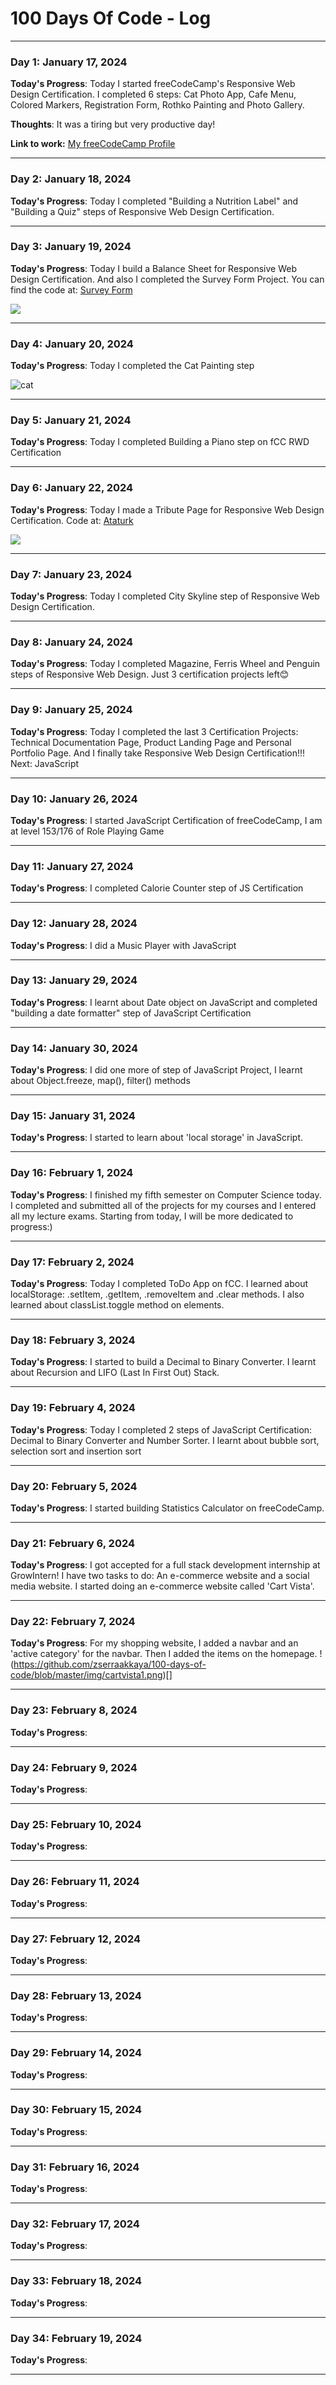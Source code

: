 # 100 Days Of Code - Log

---

### Day 1: January 17, 2024

**Today's Progress**: Today I started freeCodeCamp's Responsive Web Design Certification. I completed 6 steps: Cat Photo App, Cafe Menu, Colored Markers, Registration Form, Rothko Painting and Photo Gallery.

**Thoughts**: It was a tiring but very productive day!

**Link to work:** [My freeCodeCamp Profile](https://www.freecodecamp.org/zeynepakkaya2)

---

### Day 2: January 18, 2024

**Today's Progress**: Today I completed "Building a Nutrition Label" and "Building a Quiz" steps of Responsive Web Design Certification.

---

### Day 3: January 19, 2024

**Today's Progress**: Today I build a Balance Sheet for Responsive Web Design Certification. And also I completed the Survey Form Project. You can find the code at:
[Survey Form](https://github.com/zserraakkaya/freeCodeCamp-ResponsiveWebDesignCertification/blob/main/README.md)

![](https://github.com/zserraakkaya/freeCodeCamp-ResponsiveWebDesignCertification/blob/main/SurveyForm/Screenshot%202024-01-19%20at%2020.33.37.png)

---

### Day 4: January 20, 2024

**Today's Progress**: Today I completed the Cat Painting step

![cat](https://github.com/zserraakkaya/freeCodeCamp-ResponsiveWebDesignCertification/blob/main/img/cat.png)

---

### Day 5: January 21, 2024

**Today's Progress**: Today I completed Building a Piano step on fCC RWD Certification

---

### Day 6: January 22, 2024

**Today's Progress**: Today I made a Tribute Page for Responsive Web Design Certification. Code at: [Ataturk](https://github.com/zserraakkaya/freeCodeCamp-ResponsiveWebDesignCertification/blob/main/README.md)

![](https://github.com/zserraakkaya/freeCodeCamp-ResponsiveWebDesignCertification/blob/main/Ataturk/ss.png)

---

### Day 7: January 23, 2024

**Today's Progress**: Today I completed City Skyline step of Responsive Web Design Certification.

---

### Day 8: January 24, 2024

**Today's Progress**: Today I completed Magazine, Ferris Wheel and Penguin steps of Responsive Web Design. Just 3 certification projects left😊

---

### Day 9: January 25, 2024

**Today's Progress**: Today I completed the last 3 Certification Projects: Technical Documentation Page, Product Landing Page and Personal Portfolio Page. And I finally take Responsive Web Design Certification!!! Next: JavaScript

---

### Day 10: January 26, 2024

**Today's Progress**: I started JavaScript Certification of freeCodeCamp, I am at level 153/176 of Role Playing Game

---

### Day 11: January 27, 2024

**Today's Progress**: I completed Calorie Counter step of JS Certification

---

### Day 12: January 28, 2024

**Today's Progress**: I did a Music Player with JavaScript

---

### Day 13: January 29, 2024

**Today's Progress**: I learnt about Date object on JavaScript and completed "building a date formatter" step of JavaScript Certification

---

### Day 14: January 30, 2024

**Today's Progress**: I did one more of step of JavaScript Project, I learnt about Object.freeze, map(), filter() methods

---

### Day 15: January 31, 2024

**Today's Progress**: I started to learn about 'local storage' in JavaScript.

---

### Day 16: February 1, 2024

**Today's Progress**: I finished my fifth semester on Computer Science today. I completed and submitted all of the projects for my courses and I entered all my lecture exams. Starting from today, I will be more dedicated to progress:)

---

### Day 17: February 2, 2024

**Today's Progress**: Today I completed ToDo App on fCC. I learned about localStorage: .setItem, .getItem, .removeItem and .clear methods. I also learned about classList.toggle method on elements.

---

### Day 18: February 3, 2024

**Today's Progress**: I started to build a Decimal to Binary Converter. I learnt about Recursion and LIFO (Last In First Out) Stack.

---

### Day 19: February 4, 2024

**Today's Progress**: Today I completed 2 steps of JavaScript Certification: Decimal to Binary Converter and Number Sorter. I learnt about bubble sort, selection sort and insertion sort

---

### Day 20: February 5, 2024

**Today's Progress**: I started building Statistics Calculator on freeCodeCamp.

---

### Day 21: February 6, 2024

**Today's Progress**: I got accepted for a full stack development internship at GrowIntern! I have two tasks to do: An e-commerce website and a social media website. I started doing an e-commerce website called 'Cart Vista'.

---

### Day 22: February 7, 2024

**Today's Progress**: For my shopping website, I added a navbar and an 'active category' for the navbar. Then I added the items on the homepage.
!(https://github.com/zserraakkaya/100-days-of-code/blob/master/img/cartvista1.png)[]

---

### Day 23: February 8, 2024

**Today's Progress**:

---

### Day 24: February 9, 2024

**Today's Progress**:

---

### Day 25: February 10, 2024

**Today's Progress**:

---

### Day 26: February 11, 2024

**Today's Progress**:

---

### Day 27: February 12, 2024

**Today's Progress**:

---

### Day 28: February 13, 2024

**Today's Progress**:

---

### Day 29: February 14, 2024

**Today's Progress**:

---

### Day 30: February 15, 2024

**Today's Progress**:

---

### Day 31: February 16, 2024

**Today's Progress**:

---

### Day 32: February 17, 2024

**Today's Progress**:

---

### Day 33: February 18, 2024

**Today's Progress**:

---

### Day 34: February 19, 2024

**Today's Progress**:

---
